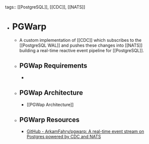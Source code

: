 tags:: [[PostgreSQL]], [[CDC]], [[NATS]]

- # PGWarp
	- A custom implementation of [[CDC]] which subscribes to the [[PostgreSQL WAL]] and pushes these changes into [[NATS]] building a real-time reactive event pipeline for [[PostgreSQL]].
	- ## PGWap Requirements
		-
	- ## PGWap Architecture
		- [[PGWap Architecture]]
	- ## PGWarp Resources
		- [GitHub - ArkamFahry/pgwarp: A real-time event stream on Postgres powered by CDC and NATS](https://github.com/ArkamFahry/pgwarp)